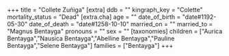 +++
title = "Collete Zuñiga"
[extra]
ddb = ""
kingraph_key = "Colette"
mortality_status = "Dead"
[extra.cha]
age = ""
date_of_birth = "date#1192-05-30"
date_of_death = "date#1258-10-10"
married_on = ""
married_to = "Magnus Bentayga"
pronouns = ""
sex = ""
[taxonomies]
children = ["Aurica Bentayga","Nausica Bentayga","Abelline Bentayga","Pauline Bentayga","Selene Bentayga"]
families = ["Bentayga"]
+++

